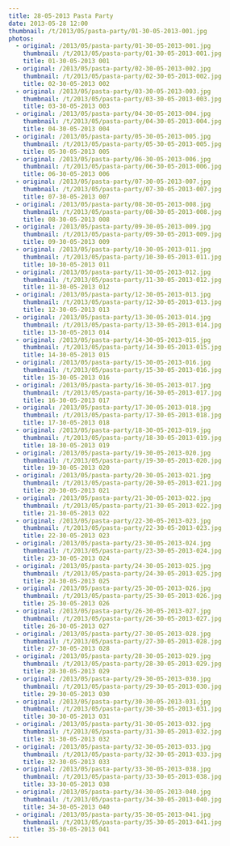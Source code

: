 ```yaml
---
title: 28-05-2013 Pasta Party
date: 2013-05-28 12:00
thumbnail: /t/2013/05/pasta-party/01-30-05-2013-001.jpg
photos:
  - original: /2013/05/pasta-party/01-30-05-2013-001.jpg
    thumbnail: /t/2013/05/pasta-party/01-30-05-2013-001.jpg
    title: 01-30-05-2013 001
  - original: /2013/05/pasta-party/02-30-05-2013-002.jpg
    thumbnail: /t/2013/05/pasta-party/02-30-05-2013-002.jpg
    title: 02-30-05-2013 002
  - original: /2013/05/pasta-party/03-30-05-2013-003.jpg
    thumbnail: /t/2013/05/pasta-party/03-30-05-2013-003.jpg
    title: 03-30-05-2013 003
  - original: /2013/05/pasta-party/04-30-05-2013-004.jpg
    thumbnail: /t/2013/05/pasta-party/04-30-05-2013-004.jpg
    title: 04-30-05-2013 004
  - original: /2013/05/pasta-party/05-30-05-2013-005.jpg
    thumbnail: /t/2013/05/pasta-party/05-30-05-2013-005.jpg
    title: 05-30-05-2013 005
  - original: /2013/05/pasta-party/06-30-05-2013-006.jpg
    thumbnail: /t/2013/05/pasta-party/06-30-05-2013-006.jpg
    title: 06-30-05-2013 006
  - original: /2013/05/pasta-party/07-30-05-2013-007.jpg
    thumbnail: /t/2013/05/pasta-party/07-30-05-2013-007.jpg
    title: 07-30-05-2013 007
  - original: /2013/05/pasta-party/08-30-05-2013-008.jpg
    thumbnail: /t/2013/05/pasta-party/08-30-05-2013-008.jpg
    title: 08-30-05-2013 008
  - original: /2013/05/pasta-party/09-30-05-2013-009.jpg
    thumbnail: /t/2013/05/pasta-party/09-30-05-2013-009.jpg
    title: 09-30-05-2013 009
  - original: /2013/05/pasta-party/10-30-05-2013-011.jpg
    thumbnail: /t/2013/05/pasta-party/10-30-05-2013-011.jpg
    title: 10-30-05-2013 011
  - original: /2013/05/pasta-party/11-30-05-2013-012.jpg
    thumbnail: /t/2013/05/pasta-party/11-30-05-2013-012.jpg
    title: 11-30-05-2013 012
  - original: /2013/05/pasta-party/12-30-05-2013-013.jpg
    thumbnail: /t/2013/05/pasta-party/12-30-05-2013-013.jpg
    title: 12-30-05-2013 013
  - original: /2013/05/pasta-party/13-30-05-2013-014.jpg
    thumbnail: /t/2013/05/pasta-party/13-30-05-2013-014.jpg
    title: 13-30-05-2013 014
  - original: /2013/05/pasta-party/14-30-05-2013-015.jpg
    thumbnail: /t/2013/05/pasta-party/14-30-05-2013-015.jpg
    title: 14-30-05-2013 015
  - original: /2013/05/pasta-party/15-30-05-2013-016.jpg
    thumbnail: /t/2013/05/pasta-party/15-30-05-2013-016.jpg
    title: 15-30-05-2013 016
  - original: /2013/05/pasta-party/16-30-05-2013-017.jpg
    thumbnail: /t/2013/05/pasta-party/16-30-05-2013-017.jpg
    title: 16-30-05-2013 017
  - original: /2013/05/pasta-party/17-30-05-2013-018.jpg
    thumbnail: /t/2013/05/pasta-party/17-30-05-2013-018.jpg
    title: 17-30-05-2013 018
  - original: /2013/05/pasta-party/18-30-05-2013-019.jpg
    thumbnail: /t/2013/05/pasta-party/18-30-05-2013-019.jpg
    title: 18-30-05-2013 019
  - original: /2013/05/pasta-party/19-30-05-2013-020.jpg
    thumbnail: /t/2013/05/pasta-party/19-30-05-2013-020.jpg
    title: 19-30-05-2013 020
  - original: /2013/05/pasta-party/20-30-05-2013-021.jpg
    thumbnail: /t/2013/05/pasta-party/20-30-05-2013-021.jpg
    title: 20-30-05-2013 021
  - original: /2013/05/pasta-party/21-30-05-2013-022.jpg
    thumbnail: /t/2013/05/pasta-party/21-30-05-2013-022.jpg
    title: 21-30-05-2013 022
  - original: /2013/05/pasta-party/22-30-05-2013-023.jpg
    thumbnail: /t/2013/05/pasta-party/22-30-05-2013-023.jpg
    title: 22-30-05-2013 023
  - original: /2013/05/pasta-party/23-30-05-2013-024.jpg
    thumbnail: /t/2013/05/pasta-party/23-30-05-2013-024.jpg
    title: 23-30-05-2013 024
  - original: /2013/05/pasta-party/24-30-05-2013-025.jpg
    thumbnail: /t/2013/05/pasta-party/24-30-05-2013-025.jpg
    title: 24-30-05-2013 025
  - original: /2013/05/pasta-party/25-30-05-2013-026.jpg
    thumbnail: /t/2013/05/pasta-party/25-30-05-2013-026.jpg
    title: 25-30-05-2013 026
  - original: /2013/05/pasta-party/26-30-05-2013-027.jpg
    thumbnail: /t/2013/05/pasta-party/26-30-05-2013-027.jpg
    title: 26-30-05-2013 027
  - original: /2013/05/pasta-party/27-30-05-2013-028.jpg
    thumbnail: /t/2013/05/pasta-party/27-30-05-2013-028.jpg
    title: 27-30-05-2013 028
  - original: /2013/05/pasta-party/28-30-05-2013-029.jpg
    thumbnail: /t/2013/05/pasta-party/28-30-05-2013-029.jpg
    title: 28-30-05-2013 029
  - original: /2013/05/pasta-party/29-30-05-2013-030.jpg
    thumbnail: /t/2013/05/pasta-party/29-30-05-2013-030.jpg
    title: 29-30-05-2013 030
  - original: /2013/05/pasta-party/30-30-05-2013-031.jpg
    thumbnail: /t/2013/05/pasta-party/30-30-05-2013-031.jpg
    title: 30-30-05-2013 031
  - original: /2013/05/pasta-party/31-30-05-2013-032.jpg
    thumbnail: /t/2013/05/pasta-party/31-30-05-2013-032.jpg
    title: 31-30-05-2013 032
  - original: /2013/05/pasta-party/32-30-05-2013-033.jpg
    thumbnail: /t/2013/05/pasta-party/32-30-05-2013-033.jpg
    title: 32-30-05-2013 033
  - original: /2013/05/pasta-party/33-30-05-2013-038.jpg
    thumbnail: /t/2013/05/pasta-party/33-30-05-2013-038.jpg
    title: 33-30-05-2013 038
  - original: /2013/05/pasta-party/34-30-05-2013-040.jpg
    thumbnail: /t/2013/05/pasta-party/34-30-05-2013-040.jpg
    title: 34-30-05-2013 040
  - original: /2013/05/pasta-party/35-30-05-2013-041.jpg
    thumbnail: /t/2013/05/pasta-party/35-30-05-2013-041.jpg
    title: 35-30-05-2013 041
---
```

